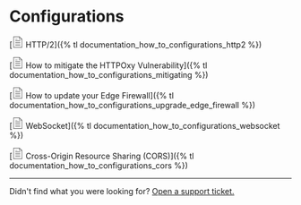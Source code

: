 # Configurations

[<svg width="20" xmlns="http://www.w3.org/2000/svg" class="icon icon-list" viewBox="0 0 60 60"><g stroke="#333" fill="#333" stroke-width="0"><g stroke="none"><path d="M42.5 22h-25a1 1 0 1 0 0 2h25a1 1 0 1 0 0-2zm-25-6h10a1 1 0 1 0 0-2h-10a1 1 0 1 0 0 2zm25 14h-25a1 1 0 1 0 0 2h25a1 1 0 1 0 0-2zm0 8h-25a1 1 0 1 0 0 2h25a1 1 0 1 0 0-2zm0 8h-25a1 1 0 1 0 0 2h25a1 1 0 1 0 0-2z"/><path d="M38.914 0H6.5v60h47V14.586L38.914 0zm.586 3.414L50.086 14H39.5V3.414zM8.5 58V2h29v14h14v42h-43z"/></g></g></svg> HTTP/2]({% tl documentation_how_to_configurations_http2 %})

[<svg width="20" xmlns="http://www.w3.org/2000/svg" class="icon icon-list" viewBox="0 0 60 60"><g stroke="#333" fill="#333" stroke-width="0"><g stroke="none"><path d="M42.5 22h-25a1 1 0 1 0 0 2h25a1 1 0 1 0 0-2zm-25-6h10a1 1 0 1 0 0-2h-10a1 1 0 1 0 0 2zm25 14h-25a1 1 0 1 0 0 2h25a1 1 0 1 0 0-2zm0 8h-25a1 1 0 1 0 0 2h25a1 1 0 1 0 0-2zm0 8h-25a1 1 0 1 0 0 2h25a1 1 0 1 0 0-2z"/><path d="M38.914 0H6.5v60h47V14.586L38.914 0zm.586 3.414L50.086 14H39.5V3.414zM8.5 58V2h29v14h14v42h-43z"/></g></g></svg> How to mitigate the HTTPOxy Vulnerability]({% tl documentation_how_to_configurations_mitigating %})

[<svg width="20" xmlns="http://www.w3.org/2000/svg" class="icon icon-list" viewBox="0 0 60 60"><g stroke="#333" fill="#333" stroke-width="0"><g stroke="none"><path d="M42.5 22h-25a1 1 0 1 0 0 2h25a1 1 0 1 0 0-2zm-25-6h10a1 1 0 1 0 0-2h-10a1 1 0 1 0 0 2zm25 14h-25a1 1 0 1 0 0 2h25a1 1 0 1 0 0-2zm0 8h-25a1 1 0 1 0 0 2h25a1 1 0 1 0 0-2zm0 8h-25a1 1 0 1 0 0 2h25a1 1 0 1 0 0-2z"/><path d="M38.914 0H6.5v60h47V14.586L38.914 0zm.586 3.414L50.086 14H39.5V3.414zM8.5 58V2h29v14h14v42h-43z"/></g></g></svg> How to update your Edge Firewall]({% tl documentation_how_to_configurations_upgrade_edge_firewall %})

[<svg width="20" xmlns="http://www.w3.org/2000/svg" class="icon icon-list" viewBox="0 0 60 60"><g stroke="#333" fill="#333" stroke-width="0"><g stroke="none"><path d="M42.5 22h-25a1 1 0 1 0 0 2h25a1 1 0 1 0 0-2zm-25-6h10a1 1 0 1 0 0-2h-10a1 1 0 1 0 0 2zm25 14h-25a1 1 0 1 0 0 2h25a1 1 0 1 0 0-2zm0 8h-25a1 1 0 1 0 0 2h25a1 1 0 1 0 0-2zm0 8h-25a1 1 0 1 0 0 2h25a1 1 0 1 0 0-2z"/><path d="M38.914 0H6.5v60h47V14.586L38.914 0zm.586 3.414L50.086 14H39.5V3.414zM8.5 58V2h29v14h14v42h-43z"/></g></g></svg> WebSocket]({% tl documentation_how_to_configurations_websocket %})

[<svg width="20" xmlns="http://www.w3.org/2000/svg" class="icon icon-list" viewBox="0 0 60 60"><g stroke="#333" fill="#333" stroke-width="0"><g stroke="none"><path d="M42.5 22h-25a1 1 0 1 0 0 2h25a1 1 0 1 0 0-2zm-25-6h10a1 1 0 1 0 0-2h-10a1 1 0 1 0 0 2zm25 14h-25a1 1 0 1 0 0 2h25a1 1 0 1 0 0-2zm0 8h-25a1 1 0 1 0 0 2h25a1 1 0 1 0 0-2zm0 8h-25a1 1 0 1 0 0 2h25a1 1 0 1 0 0-2z"/><path d="M38.914 0H6.5v60h47V14.586L38.914 0zm.586 3.414L50.086 14H39.5V3.414zM8.5 58V2h29v14h14v42h-43z"/></g></g></svg> Cross-Origin Resource Sharing (CORS)]({% tl documentation_how_to_configurations_cors %})

---

Didn't find what you were looking for? [Open a support ticket.](https://tickets.azion.com/)